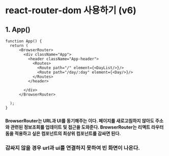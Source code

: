# react-router-dom 사용하기 (v6)
## 1. App()
    function App() {
      return (
          <BrowserRouter>
            <div className="App">
              <header className="App-header">
                <Routes>
                  <Route path="/" element={<DayList/>}/>
                  <Route path="/day/:day" element={<Day/>}/>
                </Routes>
              </header>
              
            </div>
          </BrowserRouter>
    
      );
    }
### <BrowerRouter>
#### BrowserRouter는 URL과 UI를 동기해주는 <Router>이다. 페이지를 새로고침하지 않아도 주소와 관련된 정보조회를 업데이트 및 접근을 도와준다. BrowserRouter는 리액트 라우터 돔을 적용하고 싶은 컴포넌트의 최상위 컴포넌트를 감싸면 된다.
### 감싸지 않을 경우 url과 ui를 연결하지 못하여 빈 화면이 나온다.
